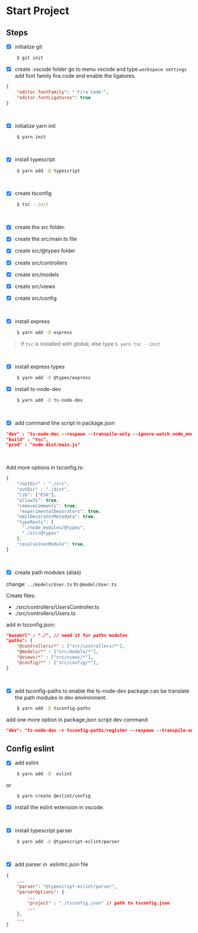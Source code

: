 # Start Project

## Steps

- [x] initialize git

```bash
    $ git init
```

- [x] create .vscode folder
go to menu vscode and type `workspace settings`
add font family fira code and enable the ligatures.
```json
{
    "editor.fontFamily": "'Fira Code'",
    "editor.fontLigatures": true    
}
```

<br/>

- [x] initialize yarn init

```bash
    $ yarn init
```
<br/>

- [x] install typescript

```bash
    $ yarn add -D typescript
```
<br/>

- [x] create tsconfig

```bash
    $ tsc --init
```
<br/>

- [x] create the src folder.
- [x] create the src/main.ts file
- [x] create src/@types folder
- [x] create src/controllers
- [x] create src/models
- [x] create src/views
- [x] create src/config


<br/>

- [x] install express

```bash
    $ yarn add -D express
```
> if `tsc` is installed with global, else type `$ yarn tsc --init`

<br/>

- [x] install express types

```bash
    $ yarn add -D @types/express
```

- [x] install ts-node-dev

```bash
    $ yarn add -D ts-node-dev
```
<br/>

- [x] add command line script in package.json

```json
"dev" : "ts-node-dec --respawn --transpile-only --ignore-watch node_modules --no-notify src/main.ts",
"build" : "tsc",
"prod" : "node dist/main.js"
```

<br/>

Add more options in tsconfig.ts:

```typescript
{
    "rootDir" : "./src",
    "outDir" : "./dist",
    "lib": ["ES6"],
    "allowJs": true,
    "removeComments": true,
     "experimentalDecorators": true,
    "emitDecoratorMetadata": true,
    "typeRoots": [
      "./node_modules/@types",
      "./src/@types"
    ],
    "resolveJsonModule": true,
}
```

<br/>

- [x] create path modules (alias)

change: `../models/User.ts` to `@model/User.ts`

Create files:
- ./src/controllers/UsersController.ts
- ./src/controllers/Users.ts

add in tsconfig.json:
```json
"baseUrl" : "./", // need it for paths modules
"paths": {
    "@controllers/*" : ["src/controllers/*"],
    "@models/*" : ["src/models/*"],
    "@views/*" : ["src/views/*"],
    "@config/*" : ["src/config/*"],
}
```
<br/>

- [x] add tsconfig-paths
to enable the ts-node-dev package can be translate the path modules in dev environment.
```bash
    $ yarn add -D tsconfig-paths
```
add one more option in package.json script dev command
```json
"dev": "ts-node-dev -r tsconfig-paths/register --respawn --transpile-only --ignore-watch node_modules --no-notify src/main.ts",
```

## Config eslint

- [x] add eslint
```bash
    $ yarn add -D  eslint
```
or

```bash
    $ yarn create @eslint/config
```

- [x] install the eslint extension in vscode.

<br/>

- [x] install typescript parser

```bash
    $ yarn add -D @typescript-eslint/parser
```
<br/>

- [x] add parser in .eslintrc.json file

```json
{
    ...
    "parser": "@typescript-eslint/parser",
    "parserOptions": {
        ...
        "project" : "./tsconfig.json" // path to tsconfig.json
        ...
    },
    ...
}
```


